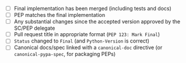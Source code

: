 <!--
You can help complete the following checklist yourself if you like
by ticking any boxes you're sure about, like this: [x]
If you're unsure about something, just leave it blank and we'll take a look.
-->

* [ ] Final implementation has been merged (including tests and docs)
* [ ] PEP matches the final implementation
* [ ] Any substantial changes since the accepted version approved by the SC/PEP delegate
* [ ] Pull request title in appropriate format (``PEP 123: Mark Final``)
* [ ] ``Status`` changed to ``Final`` (and ``Python-Version`` is correct)
* [ ] Canonical docs/spec linked with a ``canonical-doc`` directive (or ``canonical-pypa-spec``, for packaging PEPs)
